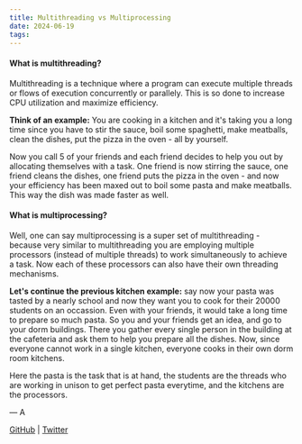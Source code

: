```yaml
---
title: Multithreading vs Multiprocessing
date: 2024-06-19
tags:
---
```


#### What is multithreading?

Multithreading is a technique where a program can execute multiple threads or flows of execution concurrently or parallely. This is so done to increase CPU utilization and maximize efficiency.

**Think of an example:**
You are cooking in a kitchen and it's taking you a long time since you have to stir the sauce, boil some spaghetti, make meatballs, clean the dishes, put the pizza in the oven - all by yourself.

Now you call 5 of your friends and each friend decides to help you out by allocating themselves with a task. One friend is now stirring the sauce, one friend cleans the dishes, one friend puts the pizza in the oven - and now your efficiency has been maxed out to boil some pasta and make meatballs. This way the dish was made faster as well.

#### What is multiprocessing?

Well, one can say multiprocessing is a super set of multithreading - because very similar to multithreading you are employing multiple processors (instead of multiple threads) to work simultaneously to achieve a task. Now each of these processors can also have their own threading mechanisms.

**Let's continue the previous kitchen example:** say now your pasta was tasted by a nearly school and now they want you to cook for their 20000 students on an occassion. Even with your friends, it would take a long time to prepare so much pasta. So you and your friends get an idea, and go to your dorm buildings. There you gather every single person in the building at the cafeteria and ask them to help you prepare all the dishes. Now, since everyone cannot work in a single kitchen, everyone cooks in their own dorm room kitchens.

Here the pasta is the task that is at hand, the students are the threads who are working in unison to get perfect pasta everytime, and the kitchens are the processors.

— A

[GitHub](https://github.com/athkdev) | [Twitter](https://twitter.com/athkdev)
